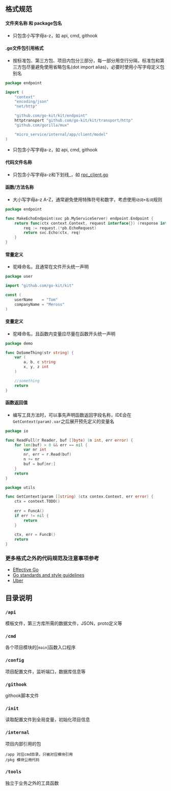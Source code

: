 
## 格式规范

#### 文件夹名称 和 package包名

* 只包含小写字母a-z，如 api, cmd, githook

#### .go文件包引用格式

* 按标准包、第三方包、项目内包分三部分，每一部分用空行分隔，标准包和第三方包尽量避免使用省略包名(dot import alias)，必要时使用小写字母定义包别名

```go
package endpoint

import (
	"context"
	"encoding/json"
	"net/http"

	"github.com/go-kit/kit/endpoint"
	httptransport "github.com/go-kit/kit/transport/http"
	"github.com/gorilla/mux"

	"micro_service/internal/app/client/model"
)
```

* 只包含小写字母a-z，如 api, cmd, githook

#### 代码文件名称

* 只包含小写字母a-z和下划线_，如 [rpc_client.go](https://gitee.com/Skyd188/micro_services/blob/master/internal/app/client/myendpoint/rpc_client.go)

#### 函数/方法名称

* 大小写字母a-z A-Z，通常避免使用特殊符号和数字，考虑使用`动词+名词`规则

```go
package endpoint

func MakeEchoEndpoint(svc pb.MyServiceServer) endpoint.Endpoint {
	return func(ctx context.Context, request interface{}) (response interface{}, err error) {
		req := request.(*pb.EchoRequest)
		return svc.Echo(ctx, req)
	}
}
```

#### 常量定义

* 驼峰命名，且通常在文件开头统一声明

```go
package user

import "github.com/go-kit/kit"

const (
    userName    = "Tom"
    companyName = "Meross"
)
```

#### 变量定义

* 驼峰命名，且函数内变量应尽量在函数开头统一声明

```go
package demo

func DoSomeThing(str string) {
    var (
        a, b, c string
        x, y, z int
    )

    //something
    return
}
```

#### 函数返回值

* 编写工具方法时，可以事先声明函数返回字段名称，IDE会在`GetContext(param).var`之后展开预先定义的变量名

```go
package io

func ReadFull(r Reader, buf []byte) (n int, err error) {
    for len(buf) > 0 && err == nil {
        var nr int
        nr, err = r.Read(buf)
        n += nr
        buf = buf[nr:]
    }
    return
}
```

```go
package utils

func GetContext(param []string) (ctx contex.Context, err error) {
    ctx = context.TODO()
    
    err = FuncA()
    if err != nil {
        return
    }
    
    ctx, err = FuncB()
    return
}
```

### 更多格式之外的代码规范及注意事项参考

* [Effective Go](https://golang.org/doc/effective_go.html#named-results)
* [Go standards and style guidelines](https://docs.gitlab.com/ee/development/go_guide/)
* [Uber](https://github.com/xxjwxc/uber_go_guide_cn)

## 目录说明

### `/api`

模板文件，第三方库所需的数据文件，JSON，proto定义等

### `/cmd`

各个项目模块的[`main`]函数入口程序

### `/config`

项目配置文件，监听端口，数据库信息等

### `/githook`

githook脚本文件

### `/init`

读取配置文件到全局变量，初始化项目信息

### `/internal`

项目内部引用的包

    /app 对应cmd目录，只被对应模块引用
    /pkg 模块公用代码
    
### `/tools`

独立于业务之外的工具函数


